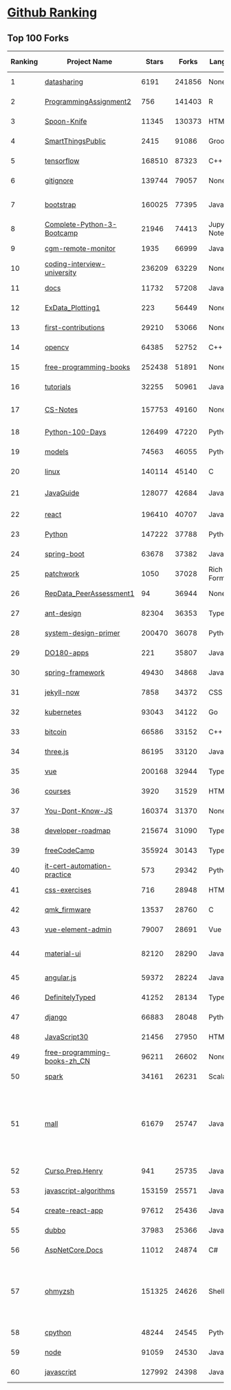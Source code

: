 [Github Ranking](../README.md)
==========

## Top 100 Forks

| Ranking | Project Name | Stars | Forks | Language | Open Issues | Description | Last Commit |
| ------- | ------------ | ----- | ----- | -------- | ----------- | ----------- | ----------- |
| 1 | [datasharing](https://github.com/jtleek/datasharing) | 6191 | 241856 | None | 296 | The Leek group guide to data sharing  | 2022-08-25T20:32:31Z |
| 2 | [ProgrammingAssignment2](https://github.com/rdpeng/ProgrammingAssignment2) | 756 | 141403 | R | 188 | Repository for Programming Assignment 2 for R Programming on Coursera | 2022-10-16T20:28:07Z |
| 3 | [Spoon-Knife](https://github.com/octocat/Spoon-Knife) | 11345 | 130373 | HTML | 1561 | This repo is for demonstration purposes only. | 2022-10-20T22:53:48Z |
| 4 | [SmartThingsPublic](https://github.com/SmartThingsCommunity/SmartThingsPublic) | 2415 | 91086 | Groovy | 59 | SmartThings open-source DeviceType Handlers and SmartApps code | 2022-10-20T11:14:49Z |
| 5 | [tensorflow](https://github.com/tensorflow/tensorflow) | 168510 | 87323 | C++ | 2114 | An Open Source Machine Learning Framework for Everyone | 2022-10-21T02:35:19Z |
| 6 | [gitignore](https://github.com/github/gitignore) | 139744 | 79057 | None | 0 | A collection of useful .gitignore templates | 2022-10-19T11:58:31Z |
| 7 | [bootstrap](https://github.com/twbs/bootstrap) | 160025 | 77395 | JavaScript | 261 | The most popular HTML, CSS, and JavaScript framework for developing responsive, mobile first projects on the web. | 2022-10-20T19:51:12Z |
| 8 | [Complete-Python-3-Bootcamp](https://github.com/Pierian-Data/Complete-Python-3-Bootcamp) | 21946 | 74413 | Jupyter Notebook | 95 | Course Files for Complete Python 3 Bootcamp Course on Udemy | 2022-09-22T06:10:17Z |
| 9 | [cgm-remote-monitor](https://github.com/nightscout/cgm-remote-monitor) | 1935 | 66999 | JavaScript | 131 | nightscout web monitor | 2022-10-19T14:30:20Z |
| 10 | [coding-interview-university](https://github.com/jwasham/coding-interview-university) | 236209 | 63229 | None | 40 | A complete computer science study plan to become a software engineer. | 2022-10-18T16:04:57Z |
| 11 | [docs](https://github.com/github/docs) | 11732 | 57208 | JavaScript | 74 | The open-source repo for docs.github.com | 2022-10-21T00:49:42Z |
| 12 | [ExData_Plotting1](https://github.com/rdpeng/ExData_Plotting1) | 223 | 56449 | None | 76 | Plotting Assignment 1 for Exploratory Data Analysis | 2022-09-04T21:17:44Z |
| 13 | [first-contributions](https://github.com/firstcontributions/first-contributions) | 29210 | 53066 | None | 14 | 🚀✨ Help beginners to contribute to open source projects | 2022-10-21T02:49:48Z |
| 14 | [opencv](https://github.com/opencv/opencv) | 64385 | 52752 | C++ | 2200 | Open Source Computer Vision Library | 2022-10-21T02:17:56Z |
| 15 | [free-programming-books](https://github.com/EbookFoundation/free-programming-books) | 252438 | 51891 | None | 62 | :books: Freely available programming books | 2022-10-21T02:56:14Z |
| 16 | [tutorials](https://github.com/eugenp/tutorials) | 32255 | 50961 | Java | 27 | Just Announced - "Learn Spring Security OAuth":  | 2022-10-20T22:56:22Z |
| 17 | [CS-Notes](https://github.com/CyC2018/CS-Notes) | 157753 | 49160 | None | 115 | :books: 技术面试必备基础知识、Leetcode、计算机操作系统、计算机网络、系统设计 | 2022-10-07T14:09:27Z |
| 18 | [Python-100-Days](https://github.com/jackfrued/Python-100-Days) | 126499 | 47220 | Python | 488 | Python - 100天从新手到大师 | 2022-10-11T02:39:57Z |
| 19 | [models](https://github.com/tensorflow/models) | 74563 | 46055 | Python | 1103 | Models and examples built with TensorFlow | 2022-10-20T23:10:06Z |
| 20 | [linux](https://github.com/torvalds/linux) | 140114 | 45140 | C | 0 | Linux kernel source tree | 2022-10-21T01:41:02Z |
| 21 | [JavaGuide](https://github.com/Snailclimb/JavaGuide) | 128077 | 42684 | Java | 61 | 「Java学习+面试指南」一份涵盖大部分 Java 程序员所需要掌握的核心知识。准备 Java 面试，首选 JavaGuide！ | 2022-10-17T02:53:05Z |
| 22 | [react](https://github.com/facebook/react) | 196410 | 40707 | JavaScript | 817 | A declarative, efficient, and flexible JavaScript library for building user interfaces. | 2022-10-21T02:08:24Z |
| 23 | [Python](https://github.com/TheAlgorithms/Python) | 147222 | 37788 | Python | 85 | All Algorithms implemented in Python | 2022-10-21T02:52:22Z |
| 24 | [spring-boot](https://github.com/spring-projects/spring-boot) | 63678 | 37382 | Java | 507 | Spring Boot | 2022-10-21T00:13:57Z |
| 25 | [patchwork](https://github.com/jlord/patchwork) | 1050 | 37028 | Rich Text Format | 21 | All the Git-it Workshop completers!  | 2022-10-20T23:41:54Z |
| 26 | [RepData_PeerAssessment1](https://github.com/rdpeng/RepData_PeerAssessment1) | 94 | 36944 | None | 6 | Peer Assessment 1 for Reproducible Research | 2022-08-25T17:01:55Z |
| 27 | [ant-design](https://github.com/ant-design/ant-design) | 82304 | 36353 | TypeScript | 864 | An enterprise-class UI design language and React UI library | 2022-10-21T02:49:09Z |
| 28 | [system-design-primer](https://github.com/donnemartin/system-design-primer) | 200470 | 36078 | Python | 165 | Learn how to design large-scale systems. Prep for the system design interview.  Includes Anki flashcards. | 2022-10-20T15:53:19Z |
| 29 | [DO180-apps](https://github.com/RedHatTraining/DO180-apps) | 221 | 35807 | JavaScript | 0 | DO180 Repository for Sample Applications | 2022-10-18T07:22:10Z |
| 30 | [spring-framework](https://github.com/spring-projects/spring-framework) | 49430 | 34868 | Java | 1222 | Spring Framework | 2022-10-20T19:53:21Z |
| 31 | [jekyll-now](https://github.com/barryclark/jekyll-now) | 7858 | 34372 | CSS | 143 | Build a Jekyll blog in minutes, without touching the command line. | 2022-10-20T12:18:56Z |
| 32 | [kubernetes](https://github.com/kubernetes/kubernetes) | 93043 | 34122 | Go | 1579 | Production-Grade Container Scheduling and Management | 2022-10-21T02:32:15Z |
| 33 | [bitcoin](https://github.com/bitcoin/bitcoin) | 66586 | 33152 | C++ | 461 | Bitcoin Core integration/staging tree | 2022-10-21T02:30:57Z |
| 34 | [three.js](https://github.com/mrdoob/three.js) | 86195 | 33120 | JavaScript | 369 | JavaScript 3D Library. | 2022-10-21T01:03:00Z |
| 35 | [vue](https://github.com/vuejs/vue) | 200168 | 32944 | TypeScript | 343 | 🖖 Vue.js is a progressive, incrementally-adoptable JavaScript framework for building UI on the web. | 2022-10-21T00:15:41Z |
| 36 | [courses](https://github.com/DataScienceSpecialization/courses) | 3920 | 31529 | HTML | 26 | Course materials for the Data Science Specialization: https://www.coursera.org/specialization/jhudatascience/1 | 2021-03-30T06:51:57Z |
| 37 | [You-Dont-Know-JS](https://github.com/getify/You-Dont-Know-JS) | 160374 | 31370 | None | 81 | A book series on JavaScript. @YDKJS on twitter. | 2022-10-17T22:18:31Z |
| 38 | [developer-roadmap](https://github.com/kamranahmedse/developer-roadmap) | 215674 | 31090 | TypeScript | 137 | Interactive roadmaps, guides and other educational content to help developers grow in their careers. | 2022-10-21T02:43:12Z |
| 39 | [freeCodeCamp](https://github.com/freeCodeCamp/freeCodeCamp) | 355924 | 30143 | TypeScript | 151 | freeCodeCamp.org's open-source codebase and curriculum. Learn to code for free. | 2022-10-21T02:58:45Z |
| 40 | [it-cert-automation-practice](https://github.com/google/it-cert-automation-practice) | 573 | 29342 | Python | 56 | Google IT Automation with Python Professional Certificate - Practice files | 2022-10-20T23:47:54Z |
| 41 | [css-exercises](https://github.com/TheOdinProject/css-exercises) | 716 | 28948 | HTML | 9 | None | 2022-10-18T14:56:46Z |
| 42 | [qmk_firmware](https://github.com/qmk/qmk_firmware) | 13537 | 28760 | C | 259 | Open-source keyboard firmware for Atmel AVR and Arm USB families | 2022-10-21T02:47:43Z |
| 43 | [vue-element-admin](https://github.com/PanJiaChen/vue-element-admin) | 79007 | 28691 | Vue | 1150 | :tada: A magical vue admin                                                                https://panjiachen.github.io/vue-element-admin | 2022-09-28T09:39:05Z |
| 44 | [material-ui](https://github.com/mui/material-ui) | 82120 | 28290 | JavaScript | 1088 | MUI Core: Ready-to-use foundational React components, free forever. It includes Material UI that implement Google's Material Design. | 2022-10-20T22:58:40Z |
| 45 | [angular.js](https://github.com/angular/angular.js) | 59372 | 28224 | JavaScript | 391 | AngularJS - HTML enhanced for web apps! | 2022-04-12T15:57:22Z |
| 46 | [DefinitelyTyped](https://github.com/DefinitelyTyped/DefinitelyTyped) | 41252 | 28134 | TypeScript | 637 | The repository for high quality TypeScript type definitions. | 2022-10-20T23:44:48Z |
| 47 | [django](https://github.com/django/django) | 66883 | 28048 | Python | 0 | The Web framework for perfectionists with deadlines. | 2022-10-21T02:27:14Z |
| 48 | [JavaScript30](https://github.com/wesbos/JavaScript30) | 21456 | 27950 | HTML | 0 | 30 Day Vanilla JS Challenge | 2022-10-19T17:28:58Z |
| 49 | [free-programming-books-zh_CN](https://github.com/justjavac/free-programming-books-zh_CN) | 96211 | 26602 | None | 0 | :books: 免费的计算机编程类中文书籍，欢迎投稿 | 2022-08-13T10:24:50Z |
| 50 | [spark](https://github.com/apache/spark) | 34161 | 26231 | Scala | 0 | Apache Spark - A unified analytics engine for large-scale data processing | 2022-10-21T02:36:07Z |
| 51 | [mall](https://github.com/macrozheng/mall) | 61679 | 25747 | Java | 26 | mall项目是一套电商系统，包括前台商城系统及后台管理系统，基于SpringBoot+MyBatis实现，采用Docker容器化部署。 前台商城系统包含首页门户、商品推荐、商品搜索、商品展示、购物车、订单流程、会员中心、客户服务、帮助中心等模块。 后台管理系统包含商品管理、订单管理、会员管理、促销管理、运营管理、内容管理、统计报表、财务管理、权限管理、设置等模块。 | 2022-10-19T11:44:38Z |
| 52 | [Curso.Prep.Henry](https://github.com/atralice/Curso.Prep.Henry) | 941 | 25735 | JavaScript | 0 | Curso de Preparación para Ingresar a Henry. | 2022-10-20T18:37:46Z |
| 53 | [javascript-algorithms](https://github.com/trekhleb/javascript-algorithms) | 153159 | 25571 | JavaScript | 103 | 📝 Algorithms and data structures implemented in JavaScript with explanations and links to further readings | 2022-10-17T07:33:15Z |
| 54 | [create-react-app](https://github.com/facebook/create-react-app) | 97612 | 25436 | JavaScript | 1436 | Set up a modern web app by running one command. | 2022-10-19T20:49:29Z |
| 55 | [dubbo](https://github.com/apache/dubbo) | 37983 | 25366 | Java | 461 | Apache Dubbo is a high-performance, java based, open source RPC framework. | 2022-10-21T02:35:30Z |
| 56 | [AspNetCore.Docs](https://github.com/dotnet/AspNetCore.Docs) | 11012 | 24874 | C# | 471 | Documentation for ASP.NET Core | 2022-10-21T02:35:35Z |
| 57 | [ohmyzsh](https://github.com/ohmyzsh/ohmyzsh) | 151325 | 24626 | Shell | 240 | 🙃   A delightful community-driven (with 2,000+ contributors) framework for managing your zsh configuration. Includes 300+ optional plugins (rails, git, macOS, hub, docker, homebrew, node, php, python, etc), 140+ themes to spice up your morning, and an auto-update tool so that makes it easy to keep up with the latest updates from the community. | 2022-10-20T14:56:38Z |
| 58 | [cpython](https://github.com/python/cpython) | 48244 | 24545 | Python | 6683 | The Python programming language | 2022-10-21T01:31:50Z |
| 59 | [node](https://github.com/nodejs/node) | 91059 | 24530 | JavaScript | 1337 | Node.js JavaScript runtime :sparkles::turtle::rocket::sparkles: | 2022-10-21T02:24:08Z |
| 60 | [javascript](https://github.com/airbnb/javascript) | 127992 | 24398 | JavaScript | 89 | JavaScript Style Guide | 2022-10-03T05:08:22Z |

